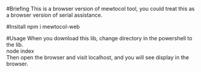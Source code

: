 #Briefing
This is a browser version of mewtocol tool, you could treat this as a browser version of serial assistance.<br>

#Insitall
npm i mewtocol-web<br>

#Usage
When you download this lib, change directory in the powershell to the lib.<br>
node index<br>
Then open the browser and visit localhost, and you will see display in the browser.<br>
